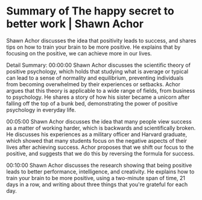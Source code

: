# Summary of The happy secret to better work | Shawn Achor

Shawn Achor discusses the idea that positivity leads to success, and shares tips on how to train your brain to be more positive. He explains that by focusing on the positive, we can achieve more in our lives.

Detail Summary: 
00:00:00
Shawn Achor discusses the scientific theory of positive psychology, which holds that studying what is average or typical can lead to a sense of normality and equilibrium, preventing individuals from becoming overwhelmed by their experiences or setbacks. Achor argues that this theory is applicable to a wide range of fields, from business to psychology. He shares a story of how his sister became a unicorn after falling off the top of a bunk bed, demonstrating the power of positive psychology in everyday life.

00:05:00
Shawn Achor discusses the idea that many people view success as a matter of working harder, which is backwards and scientifically broken. He discusses his experiences as a military officer and Harvard graduate, which showed that many students focus on the negative aspects of their lives after achieving success. Achor proposes that we shift our focus to the positive, and suggests that we do this by reversing the formula for success.

00:10:00
Shawn Achor discusses the research showing that being positive leads to better performance, intelligence, and creativity. He explains how to train your brain to be more positive, using a two-minute span of time, 21 days in a row, and writing about three things that you're grateful for each day.

